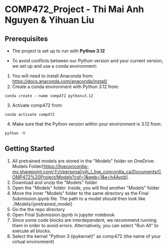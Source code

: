 # COMP472_Project - Thi Mai Anh Nguyen & Yihuan Liu
## Prerequisites

- The project is set up to run with **Python 3.12**

- To avoid conflicts between our Python version and your current version, we set up and use a conda environment:

1. You will need to install Anaconda from:
   https://docs.anaconda.com/anaconda/install/
2. Create a conda environment with Python 3.12 from:

```
conda create --name comp472 python=3.12
```

3. Activate comp472 from:

```
conda activate comp472
```

4. Make sure that the Python version within your environment is 3.12 from:

```
python -V
```

## Getting Started
1. All pretrained models are stored in the "Models" folder on OneDrive: Models Folder[https://liveconcordia-my.sharepoint.com/:f:/r/personal/yih_l_live_concordia_ca/Documents/COMP472%20Project/Models?csf=1&web=1&e=h4Avcb].
2. Download and unzip the "Models" folder 
3. Open the "Models" folder. Inside, you will find another "Models" folder 
4. Move the inner "Models" folder to the same directory as the Final Submission.ipynb file. The path to a model should then look like ./Models/{pretrained_model}
5. Go the the repo directory
6. Open Final Submission.ipynb in jupyter notebook
7. Since some code blocks are interdependent, we recommend running them in order to avoid errors. Alternatively, you can select "Run All" to execute all blocks.
8. Select the kernel "Python 3 (ipykernel)" as comp472 (the name of your virtual environment)
